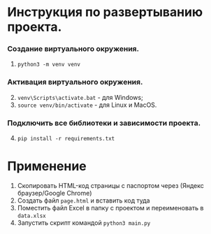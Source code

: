 # Инструкция по развертыванию проекта.
### Cоздание виртуального окружения.
1. `python3 -m venv venv`
### Активация виртуального окружения.
2. `venv\Scripts\activate.bat` - для Windows;
3. `source venv/bin/activate` - для Linux и MacOS.
### Подключить все библиотеки и зависимости проекта.
4. `pip install -r requirements.txt`


# Применение

1. Скопировать HTML-код страницы с паспортом через (Яндекс браузер/Google Chrome)
2. Создать файл `page.html` и вставить код туда
3. Поместить файл Excel в папку с проектом и переименовать в `data.xlsx`
4. Запустить скрипт командой `python3 main.py`